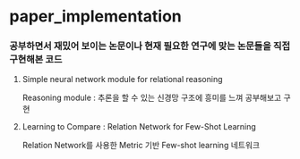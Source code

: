 # paper_implementation

### 공부하면서 재밌어 보이는 논문이나 현재 필요한 연구에 맞는 논문들을 직접 구현해본 코드

1. Simple neural network module for relational reasoning
 
    Reasoning module : 추론을 할 수 있는 신경망 구조에 흥미를 느껴 공부해보고 구현
  
2. Learning to Compare : Relation Network for Few-Shot Learning
    
    Relation Network를 사용한 Metric 기반 Few-shot learning 네트워크
